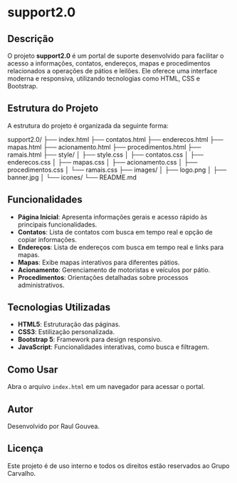 # support2.0

## Descrição
O projeto **support2.0** é um portal de suporte desenvolvido para facilitar o acesso a informações, contatos, endereços, mapas e procedimentos relacionados a operações de pátios e leilões. Ele oferece uma interface moderna e responsiva, utilizando tecnologias como HTML, CSS e Bootstrap.

## Estrutura do Projeto
A estrutura do projeto é organizada da seguinte forma:

support2.0/ ├── index.html ├── contatos.html ├── enderecos.html ├── mapas.html ├── acionamento.html ├── procedimentos.html ├── ramais.html ├── style/ │ ├── style.css │ ├── contatos.css │ ├── enderecos.css │ ├── mapas.css │ ├── acionamento.css │ ├── procedimentos.css │ └── ramais.css ├── images/ │ ├── logo.png │ ├── banner.jpg │ └── icones/ └── README.md

## Funcionalidades
- **Página Inicial**: Apresenta informações gerais e acesso rápido às principais funcionalidades.
- **Contatos**: Lista de contatos com busca em tempo real e opção de copiar informações.
- **Endereços**: Lista de endereços com busca em tempo real e links para mapas.
- **Mapas**: Exibe mapas interativos para diferentes pátios.
- **Acionamento**: Gerenciamento de motoristas e veículos por pátio.
- **Procedimentos**: Orientações detalhadas sobre processos administrativos.

## Tecnologias Utilizadas
- **HTML5**: Estruturação das páginas.
- **CSS3**: Estilização personalizada.
- **Bootstrap 5**: Framework para design responsivo.
- **JavaScript**: Funcionalidades interativas, como busca e filtragem.

## Como Usar
Abra o arquivo `index.html` em um navegador para acessar o portal.

## Autor
Desenvolvido por Raul Gouvea.

## Licença
Este projeto é de uso interno e todos os direitos estão reservados ao Grupo Carvalho.

